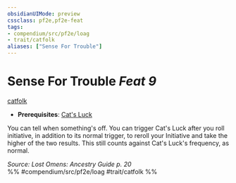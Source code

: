 ```yaml
---
obsidianUIMode: preview
cssclass: pf2e,pf2e-feat
tags:
- compendium/src/pf2e/loag
- trait/catfolk
aliases: ["Sense For Trouble"]
---
```

# Sense For Trouble  *Feat 9*  
[catfolk](../../rules/traits/catfolk-b1.md)  

- **Prerequisites**: [Cat's Luck](cats-luck-apg.md)

You can tell when something's off. You can trigger Cat's Luck after you roll initiative, in addition to its normal trigger, to reroll your Initiative and take the higher of the two results. This still counts against Cat's Luck's frequency, as normal.

*Source: Lost Omens: Ancestry Guide p. 20*  
%% #compendium/src/pf2e/loag #trait/catfolk %%